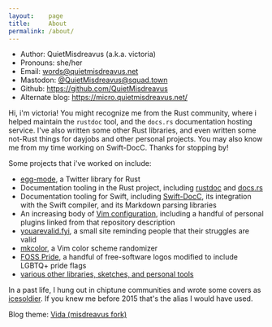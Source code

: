 ```yaml
---
layout:    page
title:     About
permalink: /about/
---
```

- Author:  QuietMisdreavus (a.k.a. victoria)
- Pronouns: she/her
- Email:   words@quietmisdreavus.net
- Mastodon: <a rel="me" href="https://squad.town/@QuietMisdreavus">@QuietMisdreavus@squad.town</a>
- Github:  <https://github.com/QuietMisdreavus>
- Alternate blog: <https://micro.quietmisdreavus.net/>

Hi, i'm victoria! You might recognize me from the Rust community, where i helped maintain the
`rustdoc` tool, and the `docs.rs` documentation hosting service. I've also written some other Rust
libraries, and even written some not-Rust things for dayjobs and other personal projects. You may
also know me from my time working on Swift-DocC. Thanks for stopping by!

Some projects that i've worked on include:

- [egg-mode][], a Twitter library for Rust
- Documentation tooling in the Rust project, including [rustdoc][] and [docs.rs][]
- Documentation tooling for Swift, including [Swift-DocC][], its integration with the Swift
  compiler, and its Markdown parsing libraries
- An increasing body of [Vim configuration][], including a handful of personal plugins linked from
  that repository description
- [youarevalid.fyi][], a small site reminding people that their struggles are valid
- [mkcolor][], a Vim color scheme randomizer
- [FOSS Pride][], a handful of free-software logos modified to include LGBTQ+ pride flags
- [various other libraries, sketches, and personal tools][repo-list]

[Swift-DocC]: https://github.com/apple/swift-docc
[egg-mode]: https://github.com/egg-mode-rs/egg-mode
[rustdoc]: https://rustc-dev-guide.rust-lang.org/rustdoc.html
[docs.rs]: https://docs.rs
[Vim configuration]: https://github.com/quietmisdreavus/vimfiles
[youarevalid.fyi]: https://youarevalid.fyi
[mkcolor]: https://quietmisdreavus.github.io/mkcolor/
[FOSS Pride]: https://fosspride.org
[repo-list]: https://github.com/QuietMisdreavus?tab=repositories

In a past life, I hung out in chiptune communities and wrote some covers as [icesoldier][].
If you knew me before 2015 that's the alias I would have used.

[icesoldier]: http://icesoldier.me

Blog theme: [Vida (misdreavus fork)][vida]

[vida]: https://github.com/QuietMisdreavus/vida
